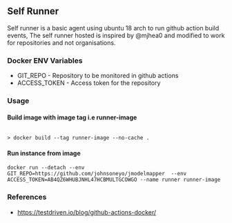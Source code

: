 ## Self Runner 

Self runner is a basic agent using ubuntu 18 arch to run github action build events, The self runner hosted is inspired by @mjhea0
and modified to work for repositories and not organisations.

### Docker ENV Variables 
- GIT_REPO - Repository to be monitored in github actions
- ACCESS_TOKEN - Access token for the repository  

### Usage 

#### Build image with image tag i.e runner-image

```shell

> docker build --tag runner-image --no-cache .  

```

#### Run instance from image

```shell
docker run --detach --env GIT_REPO=https://github.com/johnsoneyo/jmodelmapper  --env ACCESS_TOKEN=AB4QZ6WHUBJNHL47HCBMULTGCOWGO --name runner runner-image
```


### References 
- https://testdriven.io/blog/github-actions-docker/ 